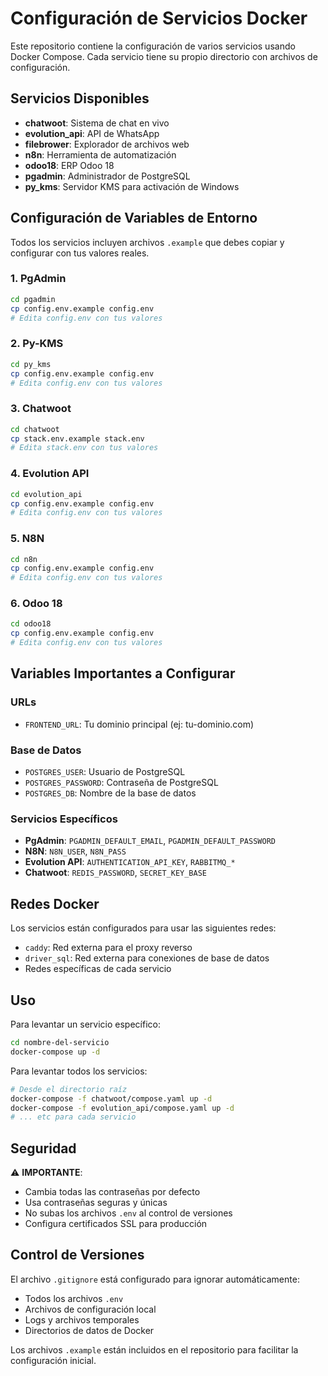 # Configuración de Servicios Docker

Este repositorio contiene la configuración de varios servicios usando Docker Compose. Cada servicio tiene su propio directorio con archivos de configuración.

## Servicios Disponibles

- **chatwoot**: Sistema de chat en vivo
- **evolution_api**: API de WhatsApp
- **filebrower**: Explorador de archivos web
- **n8n**: Herramienta de automatización
- **odoo18**: ERP Odoo 18
- **pgadmin**: Administrador de PostgreSQL
- **py_kms**: Servidor KMS para activación de Windows

## Configuración de Variables de Entorno

Todos los servicios incluyen archivos `.example` que debes copiar y configurar con tus valores reales.

### 1. PgAdmin
```bash
cd pgadmin
cp config.env.example config.env
# Edita config.env con tus valores
```

### 2. Py-KMS
```bash
cd py_kms
cp config.env.example config.env
# Edita config.env con tus valores
```

### 3. Chatwoot
```bash
cd chatwoot
cp stack.env.example stack.env
# Edita stack.env con tus valores
```

### 4. Evolution API
```bash
cd evolution_api
cp config.env.example config.env
# Edita config.env con tus valores
```

### 5. N8N
```bash
cd n8n
cp config.env.example config.env
# Edita config.env con tus valores
```

### 6. Odoo 18
```bash
cd odoo18
cp config.env.example config.env
# Edita config.env con tus valores
```

## Variables Importantes a Configurar

### URLs
- `FRONTEND_URL`: Tu dominio principal (ej: tu-dominio.com)

### Base de Datos
- `POSTGRES_USER`: Usuario de PostgreSQL
- `POSTGRES_PASSWORD`: Contraseña de PostgreSQL
- `POSTGRES_DB`: Nombre de la base de datos

### Servicios Específicos
- **PgAdmin**: `PGADMIN_DEFAULT_EMAIL`, `PGADMIN_DEFAULT_PASSWORD`
- **N8N**: `N8N_USER`, `N8N_PASS`
- **Evolution API**: `AUTHENTICATION_API_KEY`, `RABBITMQ_*`
- **Chatwoot**: `REDIS_PASSWORD`, `SECRET_KEY_BASE`

## Redes Docker

Los servicios están configurados para usar las siguientes redes:
- `caddy`: Red externa para el proxy reverso
- `driver_sql`: Red externa para conexiones de base de datos
- Redes específicas de cada servicio

## Uso

Para levantar un servicio específico:
```bash
cd nombre-del-servicio
docker-compose up -d
```

Para levantar todos los servicios:
```bash
# Desde el directorio raíz
docker-compose -f chatwoot/compose.yaml up -d
docker-compose -f evolution_api/compose.yaml up -d
# ... etc para cada servicio
```

## Seguridad

⚠️ **IMPORTANTE**: 
- Cambia todas las contraseñas por defecto
- Usa contraseñas seguras y únicas
- No subas los archivos `.env` al control de versiones
- Configura certificados SSL para producción

## Control de Versiones

El archivo `.gitignore` está configurado para ignorar automáticamente:
- Todos los archivos `.env`
- Archivos de configuración local
- Logs y archivos temporales
- Directorios de datos de Docker

Los archivos `.example` están incluidos en el repositorio para facilitar la configuración inicial.
